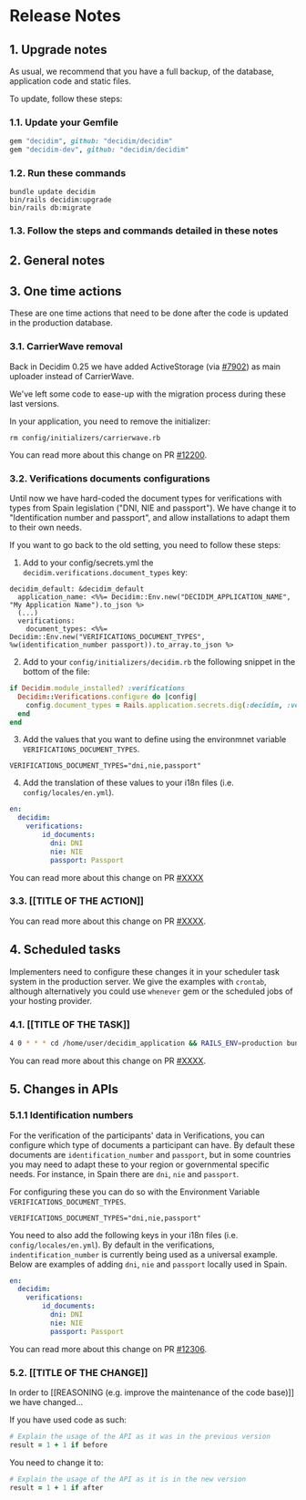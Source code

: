 # Release Notes

## 1. Upgrade notes

As usual, we recommend that you have a full backup, of the database, application code and static files.

To update, follow these steps:

### 1.1. Update your Gemfile

```ruby
gem "decidim", github: "decidim/decidim"
gem "decidim-dev", github: "decidim/decidim"
```

### 1.2. Run these commands

```console
bundle update decidim
bin/rails decidim:upgrade
bin/rails db:migrate
```

### 1.3. Follow the steps and commands detailed in these notes

## 2. General notes

## 3. One time actions

These are one time actions that need to be done after the code is updated in the production database.

### 3.1. CarrierWave removal

Back in Decidim 0.25 we have added ActiveStorage (via [\#7902](https://github.com/decidim/decidim/pull/7902)) as main uploader instead of CarrierWave.

We've left some code to ease-up with the migration process during these last versions.

In your application, you need to remove the initializer:

```console
rm config/initializers/carrierwave.rb
```

You can read more about this change on PR [\#12200](https://github.com/decidim/decidim/pull/12200).

### 3.2. Verifications documents configurations

Until now we have hard-coded the document types for verifications with types from Spain legislation ("DNI, NIE and passport"). We have change it to "Identification number and passport", and allow installations to adapt them to their own needs.

If you want to go back to the old setting, you need to follow these steps:

1. Add to your config/secrets.yml the `decidim.verifications.document_types` key:
```erb
decidim_default: &decidim_default
  application_name: <%%= Decidim::Env.new("DECIDIM_APPLICATION_NAME", "My Application Name").to_json %>
  (...)
  verifications:
    document_types: <%%= Decidim::Env.new("VERIFICATIONS_DOCUMENT_TYPES", %w(identification_number passport)).to_array.to_json %>
```
2. Add to your `config/initializers/decidim.rb` the following snippet in the bottom of the file:
```ruby
if Decidim.module_installed? :verifications
  Decidim::Verifications.configure do |config|
    config.document_types = Rails.application.secrets.dig(:decidim, :verifications, :document_types).presence || %w(identification_number passport)
  end
end
```
3. Add the values that you want to define using the environmnet variable `VERIFICATIONS_DOCUMENT_TYPES`.
```env
VERIFICATIONS_DOCUMENT_TYPES="dni,nie,passport"
```
4. Add the translation of these values to your i18n files (i.e. `config/locales/en.yml`).
```yaml
en:
  decidim:
    verifications:
        id_documents:
          dni: DNI
          nie: NIE
          passport: Passport
```

You can read more about this change on PR [\#XXXX](https://github.com/decidim/decidim/pull/12306)
### 3.3. [[TITLE OF THE ACTION]]

You can read more about this change on PR [\#XXXX](https://github.com/decidim/decidim/pull/XXXX).
## 4. Scheduled tasks

Implementers need to configure these changes it in your scheduler task system in the production server. We give the examples
 with `crontab`, although alternatively you could use `whenever` gem or the scheduled jobs of your hosting provider.

### 4.1. [[TITLE OF THE TASK]]

```bash
4 0 * * * cd /home/user/decidim_application && RAILS_ENV=production bundle exec rails decidim:TASK
```

You can read more about this change on PR [\#XXXX](https://github.com/decidim/decidim/pull/XXXX).

## 5. Changes in APIs

### 5.1.1 Identification numbers

For the verification of the participants' data in Verifications, you can configure which type of documents a participant can have. By default these documents are `identification_number` and `passport`, but in some countries you may need to adapt these to your region or governmental specific needs. For instance, in Spain there are `dni`, `nie` and `passport`.

For configuring these you can do so with the Environment Variable `VERIFICATIONS_DOCUMENT_TYPES`.

```env
VERIFICATIONS_DOCUMENT_TYPES="dni,nie,passport"
```

You need to also add the following keys in your i18n files (i.e. `config/locales/en.yml`). By default in the verifications, `indentification_number` is currently being used as a universal example. Below are examples of adding `dni`, `nie` and `passport` locally used in Spain.

```yaml
en:
  decidim:
    verifications:
        id_documents:
          dni: DNI
          nie: NIE
          passport: Passport
```

You can read more about this change on PR [\#12306](https://github.com/decidim/decidim/pull/12306).

### 5.2. [[TITLE OF THE CHANGE]]

In order to [[REASONING (e.g. improve the maintenance of the code base)]] we have changed...

If you have used code as such:

```ruby
# Explain the usage of the API as it was in the previous version
result = 1 + 1 if before
```

You need to change it to:

```ruby
# Explain the usage of the API as it is in the new version
result = 1 + 1 if after
```
